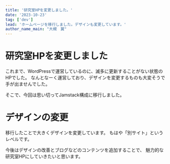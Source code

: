 ```yaml
---
title: '研究室HPを変更しました。'
date: '2023-10-23'
tag: ['dev']
lead: 'ホームページを移行しました。デザインも変更しています。'
author_name_main: "大槻　翼"
---
```


# 研究室HPを変更しました
これまで、WordPressで運営しているのに、滅多に更新することがない状態のHPでした。
なんとなーく運営しており、デザインを変更するものも大変そうで手が出ませんでした。

そこで、今回は思い切ってJamstack構成に移行しました。

# デザインの変更
移行したことで大きくデザインを変更しています。
もはや「別サイト」というレベルです。

今後はデザインの改善とブログなどのコンテンツを追加することで、
魅力的な研究室HPにしていきたいと思います。
